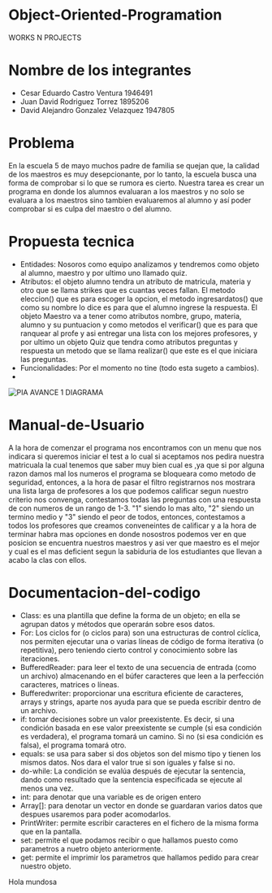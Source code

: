 # Object-Oriented-Programation
WORKS N PROJECTS
# Nombre de los integrantes
- Cesar Eduardo Castro Ventura 1946491   
- Juan David Rodriguez Torrez   1895206
- David Alejandro Gonzalez Velazquez 1947805

# Problema

En la escuela 5 de mayo muchos padre de familia se quejan que, la calidad de los maestros es muy desepcionante, por lo tanto, la escuela busca una forma de comprobar si lo que se rumora es cierto. Nuestra tarea es crear un programa en donde los alumnos evaluaran a los maestros y no solo se evaluara a los maestros sino  tambien  evaluaremos al alumno y así poder comprobar si es culpa del maestro o del alumno.

# Propuesta tecnica
- Entidades: Nosoros como equipo analizamos y tendremos como objeto al alumno, maestro y por ultimo uno llamado quiz.
- Atributos: el objeto alumno tendra un atributo de matricula, materia y otro que se llama strikes que es cuantas veces fallan. El metodo eleccion() que es para escoger la opcion, el metodo ingresardatos() que como su nombre lo dice es para que el alumno ingrese la respuesta. El objeto Maestro va a tener como atributos nombre, grupo, materia, alumno y su puntuacion y como metodos el verificar() que es para que ranquear al profe y asi entregar una lista con los mejores profesores, y por ultimo un objeto Quiz que tendra como atributos preguntas y respuesta un metodo que se llama realizar() que este es el que iniciara las preguntas.
- Funcionalidades: Por el momento no tine (todo esta sugeto a cambios).
- 
![PIA AVANCE 1 DIAGRAMA](https://user-images.githubusercontent.com/90010392/131948179-9e93a69e-2214-416c-a9ee-90d297416735.jpg)
# Manual-de-Usuario
A la hora de comenzar el programa nos encontramos con un menu que nos indicara si queremos iniciar el test a lo cual si aceptamos nos pedira nuestra matricuala la cual tenemos que saber muy bien cual es ,ya que si por alguna razon damos mal los numeros el programa se bloqueara como metodo de seguridad, entonces, a la hora de pasar el filtro registrarnos nos mostrara una lista larga de profesores a los que podemos calificar segun nuestro criterio nos convenga, contestamos todas las preguntas con una respuesta de con numeros de un rango de 1-3. "1" siendo lo mas alto, "2" siendo un termino medio y "3" siendo el peor de todos, entonces, contestamos a todos los profesores que creamos conveneintes de calificar y a la hora de terminar habra mas opciones en donde nosostros podemos ver en que posicion se encuentra nuestros maestros y asi ver que maestro es el mejor y cual es el mas deficient segun la sabiduria de los estudiantes que llevan a acabo la clas con ellos.


# Documentacion-del-codigo
- Class: es una plantilla que define la forma de un objeto; en ella se agrupan datos y métodos que operarán sobre esos datos.
- For: Los ciclos for (o ciclos para) son una estructuras de control cíclica, nos permiten ejecutar una o varias líneas de código de forma iterativa (o repetitiva), pero teniendo cierto control y conocimiento sobre las iteraciones.
- BufferedReader: para leer el texto de una secuencia de entrada (como un archivo) almacenando en el búfer caracteres que leen a la perfección caracteres, matrices o líneas.
- Bufferedwriter: proporcionar una escritura eficiente de caracteres, arrays y strings, aparte nos ayuda para que se pueda escribir dentro de un archivo.
- if: tomar decisiones sobre un valor preexistente. Es decir, si una condición basada en ese valor preexistente se cumple (si esa condición es verdadera), el programa tomará un camino. Si no (si esa condición es falsa), el programa tomará otro.
- equals: se usa para saber si dos objetos son del mismo tipo y tienen los mismos datos. Nos dara el valor true si son iguales y false si no.
- do-while: La condición se evalúa después de ejecutar la sentencia, dando como resultado que la sentencia especificada se ejecute al menos una vez.
- int: para denotar que una variable es de origen entero
- Array[]: para denotar un vector en donde se guardaran varios datos que despues usaremos para poder acomodarlos.
- PrintWriter: permite escribir caracteres en el fichero de la misma forma que en la pantalla.
- set: permite el que podamos recibir o que hallamos puesto como parametros a nuetro objeto anteriormente.
- get: permite el imprimir los parametros que hallamos pedido para crear nuestro objeto.

Hola mundosa